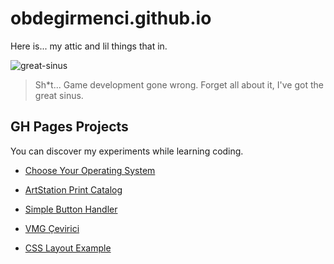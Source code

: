 # obdegirmenci.github.io
Here is... my attic and lil things that in.

![great-sinus](https://user-images.githubusercontent.com/22788481/145437522-5c1d6589-ffb4-4976-9d68-9d5d238c350f.jpg)
> Sh*t... Game development gone wrong. Forget all about it, I've got the great sinus.

## GH Pages Projects

You can discover my experiments while learning coding.

* [Choose Your Operating System](https://fatihmeh.github.io/choose-your-operating-system/)

* [ArtStation Print Catalog](https://obdegirmenci.github.io/artstation-print-catalog/)

* [Simple Button Handler](https://obdegirmenci.github.io/simple-button-handler/)

* [VMG Çevirici](https://obdegirmenci.github.io/vmg-cevirici/)

* [CSS Layout Example](https://obdegirmenci.github.io/examples/css/layout)
